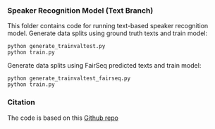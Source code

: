 ### Speaker Recognition Model (Text Branch)
This folder contains code for running text-based speaker recognition model.
Generate data splits using ground truth texts and train model:
```
python generate_trainvaltest.py
python train.py
```
Generate data splits using FairSeq predicted texts and train model:
```
python generate_trainvaltest_fairseq.py
python train.py
```
### Citation
The code is based on this [Github repo](https://github.com/FernandoLpz/Text-Classification-CNN-PyTorch)
